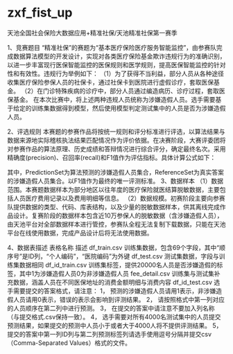 # zxf_fist_up
天池全国社会保险大数据应用+精准社保/天池精准社保第一赛季

1、竞赛题目
“精准社保”的赛题为“基本医疗保险医疗服务智能监控”，由参赛队完成数据算法模型的开发设计，实现对各类医疗保险基金欺诈违规行为的准确识别，以进一步丰富现行医保智能监控的医保规则和医学规则，提高医保智能监控的针对性和有效性。违规行为举例如下：
（1）为了获得不当利益，部分人员从各种途径收集医疗保险参保人员的社保卡，通过社保卡到医院进行虚假诊疗，套取医保基金。
（2）在门诊特殊疾病的诊疗中，部分人员通过编造病历、诊疗过程，套取医保基金。
在本次比赛中，将上述两种违规人员统称为涉嫌造假人员。选手需要基于给定的训练集数据得到模型，然后使用模型判定测试集中的人员是否为涉嫌造假人员。

2、评选规则
本赛题的参赛作品将按统一规则和评分标准进行评选，以算法结果与数据来源地实际稽核执法结果匹配情况作为评价依据。在决赛阶段，大赛评委团将对参赛作品的算法原理、历史成绩和答辩情况进行综合评分，确定最终名次。采用精确度(precision)、召回率(recall)和F1值作为评估指标。具体计算公式如下：

其中，PredictionSet为算法预测的涉嫌造假人员集合，ReferenceSet为真实答案的涉嫌造假人员集合。以F1值作为最终的唯一评测标准。
3、数据样本
（1）数据范围。本赛题数据样本为部分地区以往年度的医疗保险就医结算脱敏数据，主要包括人员医疗费用记录以及费用明细等信息。
（2）数据规模。初赛阶段主要向参赛队提供数据的类型、代码、库表结构，以及少量的脱敏数据样本，供其离线完成作品设计。复赛阶段的数据样本包含近10万参保人的脱敏数据（含涉嫌造假人员），由天池平台对全部数据样本进行管控，参赛队全程无法复制下载数据，只能在天池平台在线使用数据，完成产品设计后将无法使用数据。

4、数据表描述
 表格名称
描述
df_train.csv
训练集数据，包含69个字段，其中“顺序号”是ID列，“个人编码”，“医院编码”为外键
df_test.csv
测试集数据，字段与训练集数据相同
df_id_train.csv
训练集标签，提供20000名人员是否涉嫌造假的标签，其中1为涉嫌造假人员0为非涉嫌造假人员
fee_detail.csv
训练集与测试集补充数据，涵盖人员在不同医保地址的消费金额明细与消费内容
df_id_test.csv
选手需要提交的答案格式，请注意：
1， 预测的涉嫌造假人员请用1表示，非涉嫌造假人员请用0表示，错误的表示会影响到评测结果。
2， 请按照格式中第一列对应的人员顺序在第二列中进行预测。
3， 在提交的答案中请注意不要加入列名称（与提交格式.csv保持一致）。
4， 选手需要对所有4000名测试集中的人员提交预测结果，如果提交的预测中人员小于或者大于4000人将不提供评测结果。
5， 提交的答案中第一列ID列与第二列预测标签列请选手使用逗号分隔并提交csv（Comma-Separated Values）格式的文件。
